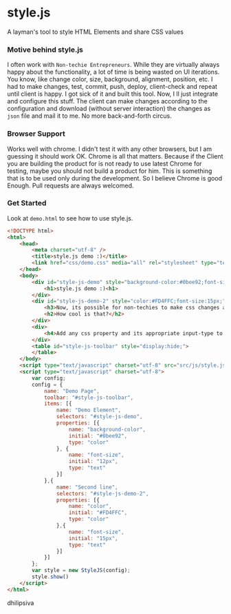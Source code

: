 style.js
===

A layman's tool to style HTML Elements and share CSS values

### Motive behind style.js

I often work with `Non-techie Entrepreneurs`. While they are virtually always happy about the functionality, a lot of time is being wasted on UI iterations. You know, like change color, size, background, alignment, position, etc. I had to make changes, test, commit, push, deploy, client-check and repeat until client is happy. I got sick of it and built this tool. Now, I ll just integrate and configure this stuff. The client can make changes according to the configuration and download (without server interaction) the changes as `json` file and mail it to me. No more back-and-forth circus.

### Browser Support

Works well with chrome. I didn't test it with any other browsers, but I am guessing it should work OK. Chrome is all that matters. Because if the Client you are building the product for is not ready to use latest Chrome for testing, maybe you should not build a product for him. This is something that is to be used only during the development. So I believe Chrome is good Enough. Pull requests are always welcomed.

### Get Started

Look at `demo.html` to see how to use style.js.

```html
<!DOCTYPE html>
<html>
    <head>
        <meta charset="utf-8" />
        <title>style.js demo :)</title>
        <link href="css/demo.css" media="all" rel="stylesheet" type="text/css" />
    </head>
    <body>
        <div id="style-js-demo" style="background-color:#0bee92;font-size:12px;">
            <h1>style.js demo :)<h1>
        </div>
        <div id="style-js-demo-2" style="color:#FD4FFC;font-size:15px;">
            <h3>Now, its possible for non-techies to make css changes and send the desired values.</h3>
            <h2>How cool is that?</h2>
        </div>
        <div>
            <h4>Add any css property and its appropriate input-type to the config.</h4>
        </div>
        <table id="style-js-toolbar" style="display:hide;">
        </table>
    </body>
    <script type="text/javascript" charset="utf-8" src="src/js/style.js"></script>
    <script type="text/javascript" charset="utf-8">
        var config;
        config = {
            name: "Demo Page",
            toolbar: "#style-js-toolbar",
            items: [{
                name: "Demo Element",
                selectors: "#style-js-demo",
                properties: [{
                    name: "background-color",
                    initial: "#0bee92",
                    type: "color"
                }, {
                    name: "font-size",
                    initial: "12px",
                    type: "text"
                }]
            },{
                name: "Second line",
                selectors: "#style-js-demo-2",
                properties: [{
                    name: "color",
                    initial: "#FD4FFC",
                    type: "color"
                },{
                    name: "font-size",
                    initial: "15px",
                    type: "text"
                }]
            }]
        };
        var style = new StyleJS(config);
        style.show()
    </script>
</html>
```

dhilipsiva
